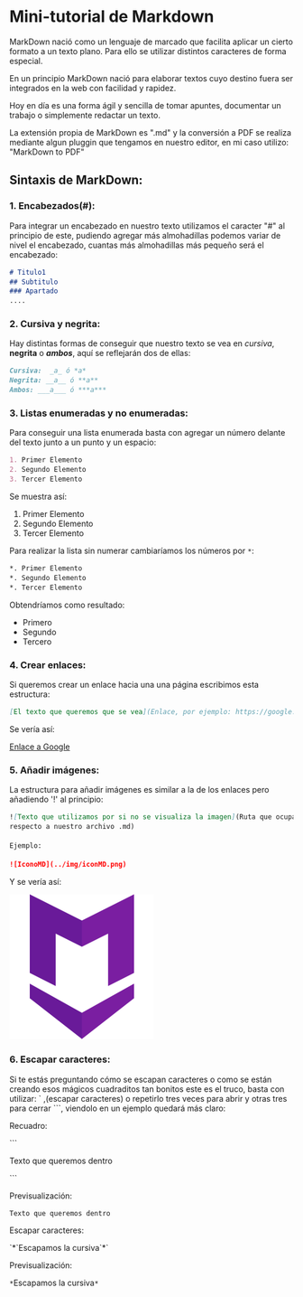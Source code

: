 # Mini-tutorial de Markdown

MarkDown nació como un lenguaje de marcado que facilita aplicar un cierto formato a un texto plano. Para ello se utilizar distintos caracteres de forma especial.

En un principio MarkDown nació para elaborar textos cuyo destino fuera ser integrados en la web con facilidad y rapidez.

Hoy en día es una forma ágil y sencilla de tomar apuntes, documentar un trabajo o simplemente redactar un texto.

La extensión propia de MarkDown es ".md" y la conversión a PDF se realiza mediante algun pluggin que tengamos en nuestro editor, en mi caso utilizo: "MarkDown to PDF"

## Sintaxis de MarkDown:

### 1. Encabezados(#):

Para integrar un encabezado en nuestro texto utilizamos el caracter "#" al principio de este, pudiendo agregar más almohadillas podemos variar de nivel el encabezado, cuantas más almohadillas más pequeño será el encabezado:

```md
# Titulo1
## Subtitulo
### Apartado
....
```

### 2. Cursiva y negrita:

Hay distintas formas de conseguir que nuestro texto se vea en _cursiva_, __negrita__ o ___ambos___, aquí se reflejarán dos de ellas:

```md
Cursiva:  _a_ ó *a*
Negrita: __a__ ó **a**
Ambos: ___a___ ó ***a***
```

### 3. Listas enumeradas y no enumeradas:

Para conseguir una lista enumerada basta con agregar un número delante del texto junto a un punto y un espacio:

```md
1. Primer Elemento
2. Segundo Elemento
3. Tercer Elemento
```

Se muestra así:

1. Primer Elemento
2. Segundo Elemento
3. Tercer Elemento

Para realizar la lista sin numerar cambiaríamos los números por `*`:

```md
*. Primer Elemento
*. Segundo Elemento
*. Tercer Elemento
```

Obtendríamos como resultado:

* Primero
* Segundo
* Tercero

### 4. Crear enlaces:

Si queremos crear un enlace hacia una una página escribimos esta estructura:

```md
[El texto que queremos que se vea](Enlace, por ejemplo: https://google.com)
```

Se vería así:

[Enlace a Google](https://google.com)

### 5. Añadir imágenes:

La estructura para añadir imágenes es similar a la de los enlaces pero añadiendo '!' al principio:

```md
![Texto que utilizamos por si no se visualiza la imagen](Ruta que ocupa la imagen
respecto a nuestro archivo .md)

Ejemplo:

![IconoMD](../img/iconMD.png)
```

Y se vería así:

![IconoMD](../img/iconMD.png)

### 6. Escapar caracteres:

Si te estás preguntando cómo se escapan caracteres o como se están creando esos mágicos cuadraditos tan bonitos este es el truco, basta con utilizar: \` ,(escapar caracteres) o repetirlo tres veces para abrir y otras tres para cerrar \`\`\`, viendolo en un ejemplo quedará más claro:

Recuadro:

\`\`\`

Texto que queremos dentro

\`\`\`

Previsualización:

```md
Texto que queremos dentro
```

Escapar caracteres:

\`\*\`Escapamos la cursiva\`\*\`

Previsualización:

`*`Escapamos la cursiva`*`
